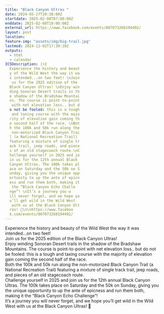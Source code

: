 ```yaml
---
title: "Black Canyon Ultras "
date: 2024-05-27T20:38:00Z
startdate: 2025-02-08T07:00:00Z
enddate: 2025-02-08T10:00:00Z
external_url: https://www.facebook.com/events/807073268194492/
layout: post
location: 
feature-img: "assets/img/big-trail.jpg"
lastmod: 2024-12-02T17:30:10Z
outputs:
  - html
  - calendar
ICSDescription: |+2
  Experience the history and beaut  y of the Wild West the way it wa  s intended...on two feet! \nJoin   us for the 2025 edition of the   Black Canyon Ultras! \nEnjoy win  ding Sonoran Desert trails in th  e shadow of the Bradshaw Mountai  ns. The course is point-to-point   with net elevation loss.. but d  o not be fooled: this is a tough   and taxing course with the majo  rity of elevation gain coming th  e second half of the race. \nBot  h the 100k and 50k run along the   non-motorized Black Canyon Trai  l (a National Recreation Trail)   featuring a mixture of single tr  ack trail, jeep roads, and piece  s of an old stagecoach route.\nC  hallenge yourself in 2025 and jo  in us for the 12th annual Black   Canyon Ultras. The 100k takes pl  ace on Saturday and the 50k on S  unday, giving you the unique opp  ortunity to up the ante of epicn  ess and run them both, making it   the “Black Canyon Echo Challe  nge”! \nIt’s a journey you w  ill never forget, and we hope yo  u’ll get wild in the Wild West   with us at the Black Canyon Ult  ras! 🤠\n\nhttps://www.faceboo  k.com/events/807073268194492/
---
```


Experience the history and beauty of the Wild West the way it was intended...on two feet! <br>
  Join us for the 2025 edition of the Black Canyon Ultras! <br>
  Enjoy winding Sonoran Desert trails in the shadow of the Bradshaw Mountains. The course is point-to-point with net elevation loss.. but do not be fooled&#58; this is a tough and taxing course with the majority of elevation gain coming the second half of the race. <br>
  Both the 100k and 50k run along the non-motorized Black Canyon Trail (a National Recreation Trail) featuring a mixture of single track trail, jeep roads, and pieces of an old stagecoach route.<br>
  Challenge yourself in 2025 and join us for the 12th annual Black Canyon Ultras. The 100k takes place on Saturday and the 50k on Sunday, giving you the unique opportunity to up the ante of epicness and run them both, making it the “Black Canyon Echo Challenge”! <br>
  It’s a journey you will never forget, and we hope you’ll get wild in the Wild West with us at the Black Canyon Ultras! 🤠<br>
  <br>
  
